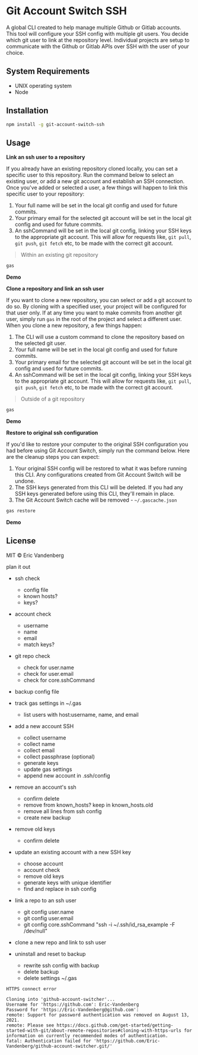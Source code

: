 # Git Account Switch SSH

A global CLI created to help manage multiple Github or Gitlab accounts. This tool will configure your SSH config with multiple git users. You decide which git user to link at the repository level. Individual projects are setup to communicate with the Github or Gitlab APIs over SSH with the user of your choice.

## System Requirements

- UNIX operating system
- Node

## Installation

```sh
npm install -g git-account-switch-ssh
```

## Usage

**Link an ssh user to a repository**

If you already have an existing repository cloned locally, you can set a specific user to this repository. Run the command below to select an existing user, or add a new git account and establish an SSH connection. Once you've added or selected a user, a few things will happen to link this specific user to your repository:

1. Your full name will be set in the local git config and used for future commits.
2. Your primary email for the selected git account will be set in the local git config and used for future commits.
3. An sshCommand will be set in the local git config, linking your SSH keys to the appropriate git account. This will allow for requests like, `git pull`, `git push`, `git fetch` etc, to be made with the correct git account.

> Within an existing git repository

```sh
gas
```

**Demo**

**Clone a repository and link an ssh user**

If you want to clone a new repository, you can select or add a git account to do so. By cloning with a specified user, your project will be configured for that user only. If at any time you want to make commits from another git user, simply run `gas` in the root of the project and select a different user. When you clone a new repository, a few things happen:

1. The CLI will use a custom command to clone the repository based on the selected git user.
2. Your full name will be set in the local git config and used for future commits.
3. Your primary email for the selected git account will be set in the local git config and used for future commits.
4. An sshCommand will be set in the local git config, linking your SSH keys to the appropriate git account. This will allow for requests like, `git pull`, `git push`, `git fetch` etc, to be made with the correct git account.

> Outside of a git repository

```sh
gas
```

**Demo**

**Restore to original ssh configuration**

If you'd like to restore your computer to the original SSH configuration you had before using Git Account Switch, simply run the command below. Here are the cleanup steps you can expect:

1. Your original SSH config will be restored to what it was before running this CLI. Any configurations created from Git Account Switch will be undone.
2. The SSH keys generated from this CLI will be deleted. If you had any SSH keys generated before using this CLI, they'll remain in place.
3. The Git Account Switch cache will be removed - `~/.gascache.json`

```sh
gas restore
```

**Demo**

## License

MIT © Eric Vandenberg

plan it out

- ssh check

  - config file
  - known hosts?
  - keys?

- account check

  - username
  - name
  - email
  - match keys?

- git repo check

  - check for user.name
  - check for user.email
  - check for core.sshCommand

- backup config file

- track gas settings in ~/.gas

  - list users with host:username, name, and email

- add a new account SSH

  - collect username
  - collect name
  - collect email
  - collect passphrase (optional)
  - generate keys
  - update gas settings
  - append new account in .ssh/config

- remove an account's ssh

  - confirm delete
  - remove from known_hosts? keep in known_hosts.old
  - remove all lines from ssh config
  - create new backup

- remove old keys

  - confirm delete

- update an existing account with a new SSH key

  - choose account
  - account check
  - remove old keys
  - generate keys with unique identifier
  - find and replace in ssh config

- link a repo to an ssh user

  - git config user.name
  - git config user.email
  - git config core.sshCommand "ssh -i ~/.ssh/id_rsa_example -F /dev/null"

- clone a new repo and link to ssh user

- uninstall and reset to backup
  - rewrite ssh config with backup
  - delete backup
  - delete settings ~/.gas

```
HTTPS connect error

Cloning into 'github-account-switcher'...
Username for 'https://github.com': Eric-Vandenberg
Password for 'https://Eric-Vandenberg@github.com':
remote: Support for password authentication was removed on August 13, 2021.
remote: Please see https://docs.github.com/get-started/getting-started-with-git/about-remote-repositories#cloning-with-https-urls for information on currently recommended modes of authentication.
fatal: Authentication failed for 'https://github.com/Eric-Vandenberg/github-account-switcher.git/'
```
